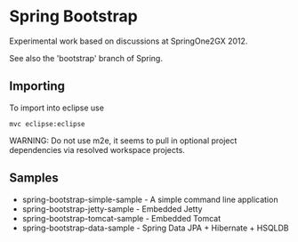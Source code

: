 # Spring Bootstrap

Experimental work based on discussions at SpringOne2GX 2012.

See also the 'bootstrap' branch of Spring.

## Importing

To import into eclipse use

    mvc eclipse:eclipse

WARNING: Do not use m2e, it seems to pull in optional project dependencies via resolved workspace projects.

## Samples

* spring-bootstrap-simple-sample - A simple command line application
* spring-bootstrap-jetty-sample - Embedded Jetty
* spring-bootstrap-tomcat-sample - Embedded Tomcat
* spring-bootstrap-data-sample - Spring Data JPA + Hibernate + HSQLDB
